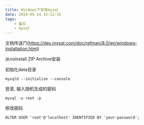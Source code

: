 ```yaml
---
title: Windows下安装mysql
date: 2019-05-14 15:12:15
tags:
    - 备忘
    - mysql
---
```


文档传送门(https://dev.mysql.com/doc/refman/8.0/en/windows-installation.html)

从noinstall ZIP Archive安装

初始化data目录
```
mysqld --initialize --console
```

登录, 输入随机生成的密码
```
mysql -u root -p
```

修改密码
```
ALTER USER 'root'@'localhost' IDENTIFIED BY 'your-password';
```
